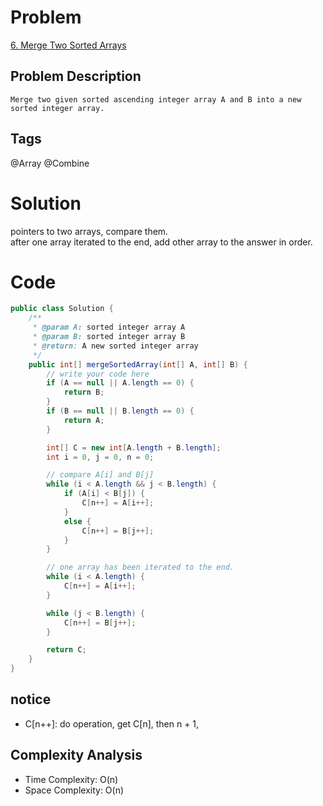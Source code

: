 # Problem
[6. Merge Two Sorted Arrays
](https://www.lintcode.com/problem/6/my-submissions)

## Problem Description
```
Merge two given sorted ascending integer array A and B into a new sorted integer array.
```
## Tags
@Array @Combine

# Solution
pointers to two arrays, compare them.   
after one array iterated to the end, add other array to the answer in order.
# Code
```java
public class Solution {
    /**
     * @param A: sorted integer array A
     * @param B: sorted integer array B
     * @return: A new sorted integer array
     */
    public int[] mergeSortedArray(int[] A, int[] B) {
        // write your code here
        if (A == null || A.length == 0) {
            return B;
        }
        if (B == null || B.length == 0) {
            return A;
        }

        int[] C = new int[A.length + B.length];
        int i = 0, j = 0, n = 0;

        // compare A[i] and B[j]
        while (i < A.length && j < B.length) {
            if (A[i] < B[j]) {
                C[n++] = A[i++];
            }
            else {
                C[n++] = B[j++];
            }
        }

        // one array has been iterated to the end.
        while (i < A.length) {
            C[n++] = A[i++];
        }

        while (j < B.length) {
            C[n++] = B[j++];
        }

        return C;
    }
}
```
## notice
- C[n++]: do operation, get C[n], then n + 1,
## Complexity Analysis
- Time Complexity: O(n)
- Space Complexity: O(n)

